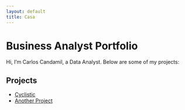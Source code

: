 ```yaml
---
layout: default
title: Casa
---
```


# Business Analyst Portfolio
Hi, I’m Carlos Candamil, a Data Analyst. Below are some of my projects:

## Projects
- [Cyclistic](projects/cyclistic/)
- [Another Project](projects/another-project/)
